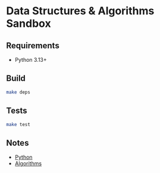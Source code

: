 # Data Structures & Algorithms Sandbox

## Requirements

* Python 3.13+

## Build

```sh
make deps
```

## Tests

```sh
make test
```

## Notes

* [Python](docs/python.md)
* [Algorithms](docs/algorithms.md)
